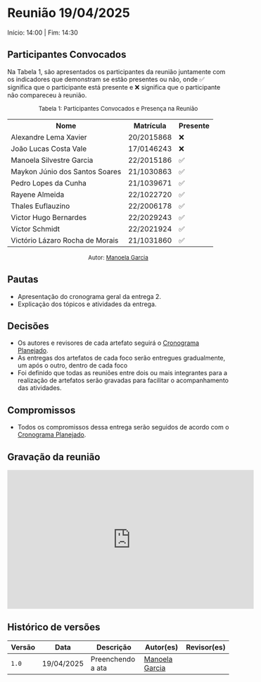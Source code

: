 # Reunião 19/04/2025

Início: 14:00 | Fim: 14:30
<!-- Este é um arquivo base, para criar uma ata, basta copiá-lo e preencher os dados da reunião -->

## Participantes Convocados

<!-- Colocar um ✅ se o participante estiver presente ou um ❌ caso negativo -->
Na Tabela 1, são apresentados os participantes da reunião juntamente com os indicadores que demonstram se estão presentes ou não, onde ✅ significa que o participante está presente e ❌ significa que o participante não compareceu à reunião.

<center>

<font size="2">Tabela 1: Participantes Convocados e Presença na Reunião</font>

<table align="center">
  <tr>
    <th>Nome</th><th>Matrícula</th><th>Presente</th>
  </tr>
  <tr><td>Alexandre Lema Xavier</td><td>20/2015868</td><td>❌</td></tr>
  <tr><td>João Lucas Costa Vale</td><td>17/0146243</td><td>❌</td></tr>
  <tr><td>Manoela Silvestre Garcia</td><td>22/2015186</td><td>✅</td></tr>
  <tr><td>Maykon Júnio dos Santos Soares</td><td>21/1030863</td><td>✅</td></tr>
  <tr><td>Pedro Lopes da Cunha</td><td>21/1039671</td><td>✅</td></tr>
  <tr><td>Rayene Almeida</td><td>22/1022720</td><td>✅</td></tr>
  <tr><td>Thales Euflauzino</td><td>22/2006178</td><td>✅</td></tr>
  <tr><td>Victor Hugo Bernardes</td><td>22/2029243</td><td>✅</td></tr>
  <tr><td>Víctor Schmidt</td><td>22/2021924</td><td>✅</td></tr>
  <tr><td>Victório Lázaro Rocha de Morais</td><td>21/1031860</td><td>✅</td></tr>
</table>

<font size="2">Autor: [Manoela Garcia](https://github.com/manu-sgc)</font>

</center>

## Pautas

<!-- pautas discutidas na reunião -->

- Apresentação do cronograma geral da entrega 2.
- Explicação dos tópicos e atividades da entrega.

## Decisões

<!-- decisões feitas pela equipe -->

- Os autores e revisores de cada artefato seguirá o [Cronograma Planejado](./Modelagem/2.5.1.Cronograma/2.5.1.1.CronogramaPlanejado?id=cronograma-planejado).
- As entregas dos artefatos de cada foco serão entregues gradualmente, um após o outro, dentro de cada foco
- Foi definido que todas as reuniões entre dois ou mais integrantes para a realização de artefatos serão gravadas para facilitar o acompanhamento das atividades.

## Compromissos

<!-- compromissos que foram definidos para os integrantes, a data de entrega e os revisores, para facilitar o trabalho, pode pedir
para o chat GPT formar a tabela em HTML -->

- Todos os compromissos dessa entrega serão seguidos de acordo com o [Cronograma Planejado](./Modelagem/2.5.1.Cronograma/2.5.1.1.CronogramaPlanejado?id=cronograma-planejado).

## Gravação da reunião

<iframe width="560" height="315" src="https://www.youtube.com/embed/LiwX3FLL_OA" title="Reunião 01 - Entrega 2 - Arquitetura e Desenho de Software" frameborder="0" allow="accelerometer; autoplay; clipboard-write; encrypted-media; gyroscope; picture-in-picture; web-share" referrerpolicy="strict-origin-when-cross-origin" allowfullscreen></iframe>

## Histórico de versões

| Versão | Data | Descrição | Autor(es) | Revisor(es) |
| ------ | ---- | --------- | --------- | ----------- |
|`1.0`|19/04/2025| Preenchendo a ata | [Manoela Garcia](https://github.com/manu-sgc) |  |
